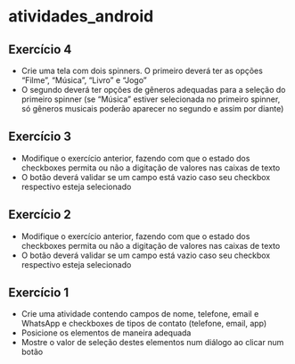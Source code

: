 # atividades_android

## Exercício 4
- Crie uma tela com dois spinners. O primeiro deverá ter as opções “Filme”, “Música”, “Livro” e “Jogo”
- O segundo deverá ter opções de gêneros adequadas para a seleção do primeiro spinner (se “Música” estiver selecionada no primeiro spinner, só gêneros musicais poderão aparecer no segundo e assim por diante)

## Exercício 3
- Modifique o exercício anterior, fazendo com que o estado dos checkboxes permita ou não a digitação de valores nas caixas de texto
- O botão deverá validar se um campo está vazio caso seu checkbox respectivo esteja selecionado

## Exercício 2
- Modifique o exercício anterior, fazendo com que o estado dos checkboxes permita ou não a digitação de valores nas caixas de texto
- O botão deverá validar se um campo está vazio caso seu checkbox respectivo esteja selecionado

## Exercício 1
- Crie uma atividade contendo campos de nome, telefone, email e WhatsApp e checkboxes de tipos de contato (telefone, email, app)
- Posicione os elementos de maneira adequada
- Mostre o valor de seleção destes elementos num diálogo ao clicar num botão